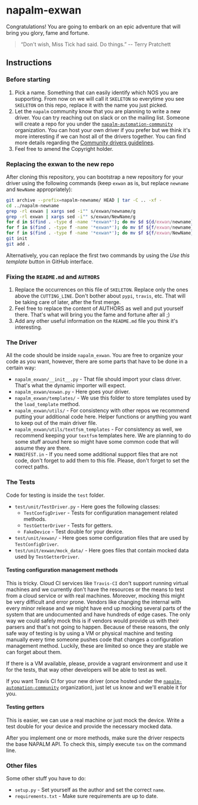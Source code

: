# napalm-exwan

Congratulations! You are going to embark on an epic adventure that will bring you glory, fame and
fortune.

> “Don't wish, Miss Tick had said. Do things.”
> -- Terry Pratchett

## Instructions

### Before starting

1. Pick a name. Something that can easily identify which NOS you are supporting. From now on we will
call it `SKELETON` so everytime you see `SKELETON` on this repo, replace it with the name you just
picked.
1. Let the `napalm` community know that you are planning to write a new driver. You can try reaching
out on slack or on the mailing list. Someone will create a repo for you under the
[`napalm-automation-community`](https://github.com/napalm-automation-community) organization. You
can host your own driver if you prefer but we think it's more interesting if we can host all of the
drivers together.
You can find more details regarding the [Community drivers guidelines](http://napalm.readthedocs.io/en/develop/contributing/drivers.html).
1. Feel free to amend the Copyright holder.

### Replacing the exwan to the new repo

After cloning this repository, you can bootstrap a new repository for
your driver using the following commands (keep `exwan` as is, but
replace `newname` and `NewName` appropriately):

```sh
git archive --prefix=napalm-newname/ HEAD | tar -C .. -xf -
cd ../napalm-newname
grep -rl exwan | xargs sed -i"" s/exwan/newname/g
grep -rl exwan | xargs sed -i"" s/exwan/NewName/g
for d in $(find . -type d -name '*exwan*'); do mv $d ${d/exwan/newname}; done
for f in $(find . -type f -name '*exwan*'); do mv $f ${f/exwan/newname}; done
for f in $(find . -type f -name '*exwan*'); do mv $f ${f/exwan/NewName}; done
git init
git add .
```

Alternatively, you can replace the first two commands by using the
*Use this template* button in GitHub interface.

### Fixing the `README.md` and `AUTHORS`

1. Replace the occurrences on this file of `SKELETON`. Replace only the ones above
the `CUTTING_LINE`. Don't bother about `pypi`, `travis`, etc. That will be taking care of later,
after the first merge.
1. Feel free to replace the content of AUTHORS as well and put yourself there. That's what will
bring you the fame and fortune after all ;)
1. Add any other useful information on the `README.md` file you think it's interesting.

### The Driver

All the code should be inside `napalm_exwan`. You are free to organize your code as you want,
however, there are some parts that have to be done in a certain way:

* `napalm_exwan/__init__.py` - That file should import your class driver. That's what the
dynamic importer will expect.
* `napalm_exwan/exwan.py` - Here goes your driver.
* `napalm_exwan/templates/` - We use this folder to store templates used by the `load_template`
method.
* `napalm_exwan/utils/` - For consistency with other repos we recommend putting your additional
code here. Helper functions or anything you want to keep out of the main driver file.
* `napalm_exwan/utils/textfsm_templates` - For consistency as well, we recommend keeping your
`textfsm` templates here. We are planning to do some stuff around here so might have some common
code that will assume they are there.
* `MANIFEST.in` - If you need some additional support files that are not code, don't forget to add
them to this file. Please, don't forget to set the correct paths.

### The Tests

Code for testing is inside the `test` folder.

* `test/unit/TestDriver.py` - Here goes the following classes:
  * `TestConfigDriver` - Tests for configuration management related methods.
  * `TestGetterDriver` - Tests for getters.
  * `FakeDevice` - Test double for your device.
* `test/unit/exwan/` - Here goes some configuration files that are used by `TestConfigDriver`.
* `test/unit/exwan/mock_data/` - Here goes files that contain mocked data used by
                                    `TestGetterDriver`.

#### Testing configuration management methods

This is tricky. Cloud CI services like `Travis-CI` don't support running virtual machines and
we currently don't have the resources or the means to test from a cloud service or with real
machines. Moreover, mocking this might be very difficult and error prone. Vendors like changing
the internal with every minor release and we might have end up mocking several parts of the system
that are undocumented and have hundreds of edge cases. The only way we could safely mock this is
if vendors would provide us with their parsers and that's not going to happen. Because of these
reasons, the only safe way of testing is by using a VM or physical machine and testing manually
every time someone pushes code that changes a configuration management method. Luckily, these are
limited so once they are stable we can forget about them.

If there is a VM available, please, provide a vagrant environment and use it for the tests,
that way other developers will be able to test as well.

If you want Travis CI for your new driver (once hosted under the
[`napalm-automation-community`](https://github.com/napalm-automation-community)
organization), just let us know and we'll enable it for you.

#### Testing getters

This is easier, we can use a real machine or just mock the device. Write a test double for your
device and provide the necessary mocked data.

After you implement one or more methods, make sure the driver respects the base
NAPALM API. To check this, simply execute ``tox`` on the command line.

### Other files

Some other stuff you have to do:

* `setup.py` - Set yourself as the author and set the correct `name`.
* `requirements.txt` - Make sure requirements are up to date.
